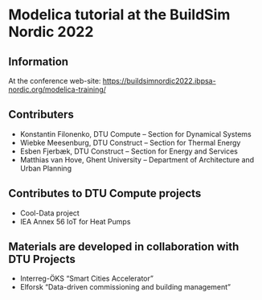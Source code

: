 # Modelica tutorial at the BuildSim Nordic 2022

## Information

At the conference web-site: https://buildsimnordic2022.ibpsa-nordic.org/modelica-training/

## Contributers

- Konstantin Filonenko, DTU Compute – Section for Dynamical Systems
- Wiebke Meesenburg, DTU Construct – Section for Thermal Energy
- Esben Fjerbæk, DTU Construct – Section for Energy and Services
- Matthias van Hove, Ghent University – Department of Architecture and Urban Planning

## Contributes to DTU Compute projects

- Cool-Data project 
- IEA Annex 56 IoT for Heat Pumps

## Materials are developed in collaboration with DTU Projects

- Interreg-ÖKS “Smart Cities Accelerator” 
- Elforsk “Data-driven commissioning and building management”
